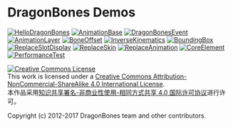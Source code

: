# DragonBones Demos

[![HelloDragonBones](https://dragonbones.github.io/demo/HelloDragonBones/shot.png)][HelloDragonBones]
[![AnimationBase](https://dragonbones.github.io/demo/AnimationBase/shot.png)][AnimationBase]
[![DragonBonesEvent](https://dragonbones.github.io/demo/DragonBonesEvent/shot.png)][DragonBonesEvent]
[![AnimationLayer](https://dragonbones.github.io/demo/AnimationLayer/shot.png)][AnimationLayer]
[![BoneOffset](https://dragonbones.github.io/demo/BoneOffset/shot.png)][BoneOffset]
[![InverseKinematics](https://dragonbones.github.io/demo/InverseKinematics/shot.png)][InverseKinematics]
[![BoundingBox](https://dragonbones.github.io/demo/BoundingBox/shot.png)][BoundingBox]
[![ReplaceSlotDisplay](https://dragonbones.github.io/demo/ReplaceSlotDisplay/shot.png)][ReplaceSlotDisplay]
[![ReplaceSkin](https://dragonbones.github.io/demo/ReplaceSkin/shot.png)][ReplaceSkin]
[![ReplaceAnimation](https://dragonbones.github.io/demo/ReplaceAnimation/shot.png)][ReplaceAnimation]
[![CoreElement](https://dragonbones.github.io/demo/CoreElement/shot.png)][CoreElement]
[![PerformanceTest](https://dragonbones.github.io/demo/PerformanceTest/shot.png)][PerformanceTest]

[HelloDragonBones]: https://dragonbones.github.io/demo/HelloDragonBones/index.html
[AnimationBase]: https://dragonbones.github.io/demo/AnimationBase/index.html
[DragonBonesEvent]: https://dragonbones.github.io/demo/DragonBonesEvent/index.html
[AnimationLayer]: https://dragonbones.github.io/demo/AnimationLayer/index.html
[BoneOffset]: https://dragonbones.github.io/demo/BoneOffset/index.html
[InverseKinematics]: https://dragonbones.github.io/demo/InverseKinematics/index.html
[BoundingBox]: https://dragonbones.github.io/demo/BoundingBox/index.html
[ReplaceSlotDisplay]: https://dragonbones.github.io/demo/ReplaceSlotDisplay/index.html
[ReplaceSkin]: https://dragonbones.github.io/demo/ReplaceSkin/index.html
[ReplaceAnimation]: https://dragonbones.github.io/demo/ReplaceAnimation/index.html
[CoreElement]: https://dragonbones.github.io/demo/CoreElement/index.html
[PerformanceTest]: https://dragonbones.github.io/demo/PerformanceTest/index.html

<a rel="license" href="http://creativecommons.org/licenses/by-nc-sa/4.0/"><img alt="Creative Commons License" style="border-width:0" src="https://i.creativecommons.org/l/by-nc-sa/4.0/88x31.png" /></a>
<br />
This work is licensed under a <a rel="license" href="http://creativecommons.org/licenses/by-nc-sa/4.0/">Creative Commons Attribution-NonCommercial-ShareAlike 4.0 International License</a>.
<br />
本作品采用<a rel="license" href="http://creativecommons.org/licenses/by-nc-sa/4.0/">知识共享署名-非商业性使用-相同方式共享 4.0 国际许可协议</a>进行许可。

Copyright (c) 2012-2017 DragonBones team and other contributors.